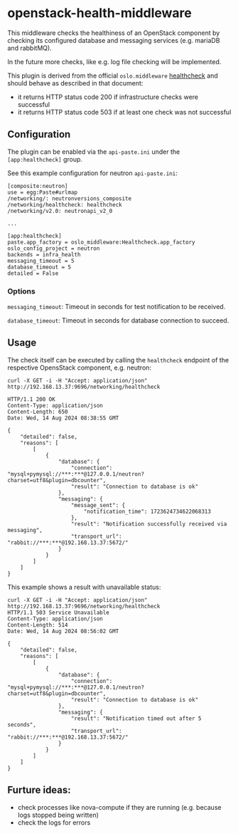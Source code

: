 # openstack-health-middleware

This middleware checks the healthiness of an OpenStack component by checking its
configured database and messaging services (e.g. mariaDB and rabbitMQ).

In the future more checks, like e.g. log file checking will be implemented.

This plugin is derived from the official `oslo.middleware` 
[healthcheck](https://docs.openstack.org/oslo.middleware/latest/reference/healthcheck_plugins.html)
and should behave as described in that document:

- it returns HTTP status code 200 if infrastructure checks were successful
- it returns HTTP status code 503 if at least one check was not successful

## Configuration

The plugin can be enabled via the `api-paste.ini` under the `[app:healthcheck]` group.

See this example configuration for neutron `api-paste.ini`:

```
[composite:neutron]
use = egg:Paste#urlmap
/networking/: neutronversions_composite
/networking/healthcheck: healthcheck
/networking/v2.0: neutronapi_v2_0

...

[app:healthcheck]
paste.app_factory = oslo_middleware:Healthcheck.app_factory
oslo_config_project = neutron
backends = infra_health
messaging_timeout = 5
database_timeout = 5
detailed = False
```

### Options

`messaging_timeout`: Timeout in seconds for test notification to be received.

`database_timeout`: Timeout in seconds for database connection to succeed.

## Usage

The check itself can be executed by calling the `healthcheck` endpoint of
the respective OpensStack component, e.g. neutron:

```
curl -X GET -i -H "Accept: application/json" http://192.168.13.37:9696/networking/healthcheck

HTTP/1.1 200 OK
Content-Type: application/json
Content-Length: 650
Date: Wed, 14 Aug 2024 08:38:55 GMT

{
    "detailed": false,
    "reasons": [
        [
            {
                "database": {
                    "connection": "mysql+pymysql://***:***@127.0.0.1/neutron?charset=utf8&plugin=dbcounter",
                    "result": "Connection to database is ok"
                },
                "messaging": {
                    "message_sent": {
                        "notification_time": 1723624734622068313
                    },
                    "result": "Notification successfully received via messaging",
                    "transport_url": "rabbit://***:***@192.168.13.37:5672/"
                }
            }
        ]
    ]
}
```

This example shows a result with unavailable status:

```
curl -X GET -i -H "Accept: application/json" http://192.168.13.37:9696/networking/healthcheck
HTTP/1.1 503 Service Unavailable
Content-Type: application/json
Content-Length: 514
Date: Wed, 14 Aug 2024 08:56:02 GMT

{
    "detailed": false,
    "reasons": [
        [
            {
                "database": {
                    "connection": "mysql+pymysql://***:***@127.0.0.1/neutron?charset=utf8&plugin=dbcounter",
                    "result": "Connection to database is ok"
                },
                "messaging": {
                    "result": "Notification timed out after 5 seconds",
                    "transport_url": "rabbit://***:***@192.168.13.37:5672/"
                }
            }
        ]
    ]
}
```

## Furture ideas:

- check processes like nova-compute if they are running (e.g. because logs stopped being written)
- check the logs for errors